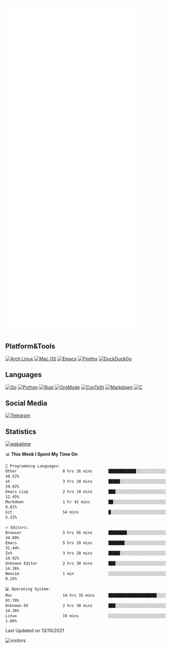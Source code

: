 ![Metrics](https://github.com/SteamedFish/SteamedFish/blob/master/github-metrics.svg)

## Platform&Tools

[![Arch Linux](https://img.shields.io/badge/ArchLinux-1793D1?logo=arch-linux&logoColor=fff&style=flat-square)](https://archlinux.org/)
[![Mac OS](https://img.shields.io/badge/MacOS-000000?style=flat-square&logo=macos&logoColor=F0F0F0)](https://www.apple.com/macos/)
[![Emacs](https://img.shields.io/badge/Emacs-%237F5AB6.svg?&style=flat-square&logo=gnu-emacs&logoColor=white)](https://www.gnu.org/software/emacs/)
[![Firefox](https://img.shields.io/badge/Firefox-FF7139?style=flat-square&logo=Firefox-Browser&logoColor=white)](https://firefox.com/)
[![DuckDuckGo](https://img.shields.io/badge/DuckDuckGo-DE5833?style=flat-square&logo=DuckDuckGo&logoColor=white)](https://duckduckgo.com/)

## Languages

[![Go](https://img.shields.io/badge/Golang-%2300ADD8.svg?style=flat-square&logo=go&logoColor=white)](https://golang.org/)
[![Python](https://img.shields.io/badge/Python-3670A0?style=flat-square&logo=python&logoColor=ffdd54)](https://www.python.org/)
[![Rust](https://img.shields.io/badge/Rust-%23000000.svg?style=flat-square&logo=rust&logoColor=white)](https://www.rust-lang.org/)
[![OrgMode](https://img.shields.io/badge/OrgMode-%23000000.svg?style=flat-square&logo=org&logoColor=white)](https://orgmode.org/)
[![ConTeXt](https://img.shields.io/badge/ConTeXt-%23008080.svg?style=flat-square&logo=latex&logoColor=white)](https://contextgarden.net/)
[![Markdown](https://img.shields.io/badge/MarkDown-%23000000.svg?style=flat-square&logo=markdown&logoColor=white)](https://daringfireball.net/projects/markdown/)
[![C](https://img.shields.io/badge/C-%2300599C.svg?style=flat-square&logo=c&logoColor=white)](https://www.iso.org/standard/74528.html)

## Social Media

[![Telegram](https://img.shields.io/badge/SteamedFish-2CA5E0?style=social&logo=telegram&logoColor=white)](https://t.me/SteamedFish)

## Statistics
[![wakatime](https://wakatime.com/badge/user/168280d6-fcf2-4b4f-ad3a-dc4612f35b38.svg)](https://wakatime.com/@168280d6-fcf2-4b4f-ad3a-dc4612f35b38)

<!--START_SECTION:waka-->
📊 **This Week I Spent My Time On** 

```text
💬 Programming Languages: 
Other                    8 hrs 26 mins       ████████████░░░░░░░░░░░░░   48.52% 
sh                       3 hrs 28 mins       █████░░░░░░░░░░░░░░░░░░░░   19.92% 
Emacs Lisp               2 hrs 10 mins       ███░░░░░░░░░░░░░░░░░░░░░░   12.45% 
Markdown                 1 hr 42 mins        ██░░░░░░░░░░░░░░░░░░░░░░░   9.81% 
Git                      54 mins             █░░░░░░░░░░░░░░░░░░░░░░░░   5.22%

🔥 Editors: 
Browser                  5 hrs 56 mins       ████████░░░░░░░░░░░░░░░░░   34.09% 
Emacs                    5 hrs 28 mins       ███████░░░░░░░░░░░░░░░░░░   31.44% 
Zsh                      3 hrs 28 mins       █████░░░░░░░░░░░░░░░░░░░░   19.92% 
Unknown Editor           2 hrs 30 mins       ███░░░░░░░░░░░░░░░░░░░░░░   14.36% 
Neovim                   1 min               ░░░░░░░░░░░░░░░░░░░░░░░░░   0.15%

💻 Operating System: 
Mac                      14 hrs 35 mins      █████████████████████░░░░   83.78% 
Unknown OS               2 hrs 30 mins       ███░░░░░░░░░░░░░░░░░░░░░░   14.36% 
Linux                    19 mins             ░░░░░░░░░░░░░░░░░░░░░░░░░   1.86%

```


 Last Updated on 13/10/2021
<!--END_SECTION:waka-->

![visitors](https://visitor-badge.laobi.icu/badge?page_id=SteamedFish.SteamedFish)
